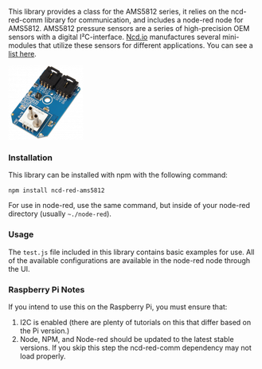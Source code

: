 This library provides a class for the AMS5812 series, it relies on the ncd-red-comm library for communication, and includes a node-red node for AMS5812. AMS5812 pressure sensors are a series of high-precision OEM sensors with a digital I²C-interface. [Ncd.io](https://ncd.io) manufactures several mini-modules that utilize these sensors for different applications. You can see a [list here](https://store.ncd.io/?post_type=product&s=ams5812&site_select=https%3A%2F%2Fstore.ncd.io%3Fpost_type%3Dproduct).

[![AMS5812](./AMS5812.png)](https://store.ncd.io/?post_type=product&s=ams5812&site_select=https%3A%2F%2Fstore.ncd.io%3Fpost_type%3Dproduct)

### Installation

This library can be installed with npm with the following command:

```
npm install ncd-red-ams5812
```

For use in node-red, use the same command, but inside of your node-red directory (usually `~./node-red`).

### Usage

The `test.js` file included in this library contains basic examples for use.  All of the available configurations are available in the node-red node through the UI.

### Raspberry Pi Notes

If you intend to use this on the Raspberry Pi, you must ensure that:
1. I2C is enabled (there are plenty of tutorials on this that differ based on the Pi version.)
2. Node, NPM, and Node-red should be updated to the latest stable versions. If you skip this step the ncd-red-comm dependency may not load properly.
